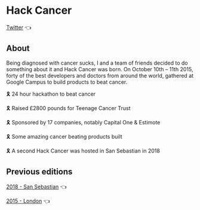 # Hack Cancer

[Twitter](https://twitter.com/hack_cancer) 👈

## About

Being diagnosed with cancer sucks, I and a team of friends decided to do something about it and Hack Cancer was born. On October 10th – 11th 2015, forty of the best developers and doctors from around the world, gathered at Google Campus to build products to beat cancer.

🎗️ 24 hour hackathon to beat cancer

🎗️ Raised £2800 pounds for Teenage Cancer Trust

🎗️ Sponsored by 17 companies, notably Capital One & Estimote

🎗️ Some amazing cancer beating products built

🎗️ A second Hack Cancer was hosted in San Sebastian in 2018

## Previous editions

[2018 - San Sebastian](https://github.com/HackCancer/hackcancer/tree/master/2018) 👈

[2015 - London](https://ajukco.github.io/hackcancer/) 👈

